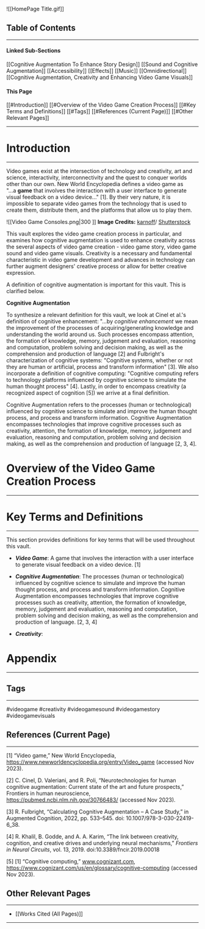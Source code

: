 ![[HomePage Title.gif]]

## Table of Contents
____
#### Linked Sub-Sections

[[Cognitive Augmentation To Enhance Story Design]]
[[Sound and Cognitive Augmentation]]
	[[Accessibility]]
	[[Effects]]
	[[Music]]
	[[Omnidirectional]]
[[Cognitive Augmentation, Creativity and Enhancing Video Game Visuals]]
#### This Page

[[#Introduction]]
[[#Overview of the Video Game Creation Process]]
[[#Key Terms and Definitions]]
[[#Tags]]
[[#References (Current Page)]]
[[#Other Relevant Pages]]

____
# Introduction
___

Video games exist at the intersection of technology and creativity, art and science, interactivity, interconnectivity and the quest to conquer worlds other than our own. New World Encyclopedia defines a video game as "...a **game** that involves the interaction with a user interface to generate visual feedback on a video device..." [1]. By their very nature, it is impossible to separate video games from the technology that is used to create them, distribute them, and the platforms that allow us to play them.

![[Video Game Consoles.png|300 ]]
**Image Credits:** [karnoff](http://www.shutterstock.com/gallery-891097p1.html)/ [Shutterstock](http://www.shutterstock.com/)

This vault explores the video game creation process in particular, and examines how cognitive augmentation is used to enhance creativity across the several aspects of video game creation - video game story, video game sound and video game visuals. Creativity is a necessary and fundamental characteristic in video game development and advances in technology can further augment designers' creative process or allow for better creative expression. 

A definition of cognitive augmentation is important for this vault. This is clarified below.

**Cognitive Augmentation**

To synthesize a relevant definition for this vault, we look at Cinel et al.'s definition of cognitive enhancement: "...by _cognitive enhancement_ we mean the improvement of the processes of acquiring/generating knowledge and understanding the world around us. Such processes encompass attention, the formation of knowledge, memory, judgement and evaluation, reasoning and computation, problem solving and decision making, as well as the comprehension and production of language [2] and Fulbright's characterization of cognitive systems: "Cognitive systems, whether or not they are human or artificial, process and transform information" [3]. We also incorporate a definition of cognitive computing: "Cognitive computing refers to technology platforms influenced by cognitive science to simulate the human thought process" [4]. Lastly, in order to encompass creativity (a recognized aspect of cognition [5]) we arrive at a final definition.

Cognitive Augmentation refers to the processes (human or technological) influenced by cognitive science to simulate and improve the human thought process, and process and transform information. Cognitive Augmentation encompasses technologies that improve cognitive processes such as creativity, attention, the formation of knowledge, memory, judgement and evaluation, reasoning and computation, problem solving and decision making, as well as the comprehension and production of language [2, 3, 4].

# Overview of the Video Game Creation Process
___


# Key Terms and Definitions
--- 
This section provides definitions for key terms that will be used throughout this vault.

- **_Video Game_**: A game that involves the interaction with a user interface to generate visual feedback on a video device. [1]

- **_Cognitive Augmentation_**: The processes (human or technological) influenced by cognitive science to simulate and improve the human thought process, and process and transform information. Cognitive Augmentation encompasses technologies that improve cognitive processes such as creativity, attention, the formation of knowledge, memory, judgement and evaluation, reasoning and computation, problem solving and decision making, as well as the comprehension and production of language. [2, 3, 4]

- **_Creativity_**:

# Appendix
__________
## Tags
_____
#videogame #creativity #videogamesound #videogamestory #videogamevisuals 

## References (Current Page)
____
[1] “Video game,” New World Encyclopedia, https://www.newworldencyclopedia.org/entry/Video_game (accessed Nov 2023).

[2] C. Cinel, D. Valeriani, and R. Poli, “Neurotechnologies for human cognitive augmentation: Current state of the art and future prospects,” Frontiers in human neuroscience, https://pubmed.ncbi.nlm.nih.gov/30766483/ (accessed Nov 2023).

[3] R. Fulbright, “Calculating Cognitive Augmentation – A Case Study,” in Augmented Cognition, 2022, pp. 533–545. doi: 10.1007/978-3-030-22419-6_38.
  
[4] R. Khalil, B. Godde, and A. A. Karim, “The link between creativity, cognition, and creative drives and underlying neural mechanisms,” _Frontiers in Neural Circuits_, vol. 13, 2019. doi:10.3389/fncir.2019.00018

[5] [1] “Cognitive computing,” www.cognizant.com, https://www.cognizant.com/us/en/glossary/cognitive-computing (accessed Nov 2023).

## Other Relevant Pages
_____
- [[Works Cited (All Pages)]] 
_______________________________________________
